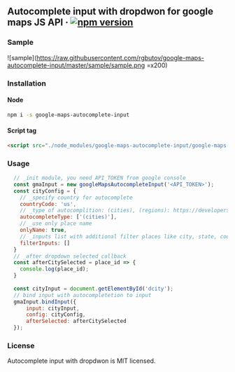 ## Autocomplete input with dropdwon for google maps JS API  &middot; [![npm version](https://img.shields.io/npm/v/react.svg?style=flat)](https://www.npmjs.com/package/google-maps-autocomplete-input)

### Sample
![sample](https://raw.githubusercontent.com/rgbutov/google-maps-autocomplete-input/master/sample/sample.png =x200)

### Installation
#### Node
```bash
npm i -s google-maps-autocomplete-input 
```
#### Script tag
```html
<script src="./node_modules/google-maps-autocomplete-input/google-maps-autocomplete-input.min.js"></script>
```

### Usage
```js
  // _init module, you need API_TOKEN from google console
  const gmaInput = new googleMapsAutocompleteInput('<API_TOKEN>');
  const cityConfig = {
    // _specify country for autocomplete
    countryCode: 'us',
    // _type of autocomplition: (cities), (regions): https://developers.google.com/maps/documentation/javascript/places-autocomplete
    autocompleteType: ['(cities)'],
    // _use only place name
    onlyName: true,
    // _inputs list with additional filter places like city, state, country
    filterInputs: []
  } 
  // _after dropdown selected callback
  const afterCitySelected = place_id => {
    console.log(place_id);
  }
  
  const cityInput = document.getElementById('dcity');
  // bind input with autocompletetion to input
  gmaInput.bindInput({
      input: cityInput, 
      config: cityConfig,
      afterSelected: afterCitySelected
  });
```

### License
Autocomplete input with dropdwon is MIT licensed.